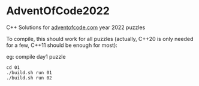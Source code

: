 # AdventOfCode2022

C++ Solutions for [adventofcode.com](https://adventofcode.com/) year 2022 puzzles

To compile, this should work for all puzzles (actually, C++20 is only needed for a few, C++11 should be enough for most):

eg: compile day1 puzzle

  ```
  cd 01
  ./build.sh run 01 
  ./build.sh run 02
  ```


